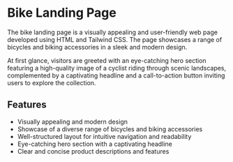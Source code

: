 # Bike Landing Page

The bike landing page is a visually appealing and user-friendly web page developed using HTML and Tailwind CSS. The page showcases a range of bicycles and biking 
accessories in a sleek and modern design.

At first glance, visitors are greeted with an eye-catching hero section featuring a high-quality image of a cyclist riding through scenic landscapes, complemented 
by a captivating headline and a call-to-action button inviting users to explore the collection.

## Features

- Visually appealing and modern design
- Showcase of a diverse range of bicycles and biking accessories
- Well-structured layout for intuitive navigation and readability
- Eye-catching hero section with a captivating headline
- Clear and concise product descriptions and features